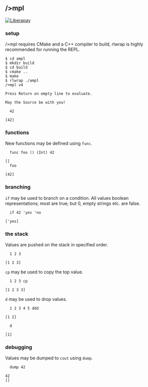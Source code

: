 ## />mpl

[![Liberapay](https://liberapay.com/assets/widgets/donate.svg)](https://liberapay.com/andreas7/donate)

### setup
/>mpl requires CMake and a C++ compiler to build, rlwrap is highly recommended for running the REPL.

```
$ cd ampl
$ mkdir build
$ cd build
$ cmake ..
$ make
$ rlwrap ./ampl
/>mpl v4

Press Return on empty line to evaluate.

May the Source be with you!

  42

[42]
```

### functions
New functions may be defined using `func`.

```
  func foo () (Int) 42

[]
  foo

[42]
```

### branching
`if` may be used to branch on a condition.
All values boolean representations; most are true; but 0, empty strings etc. are false.

```
  if 42 'yes 'no

['yes]
```

### the stack
Values are pushed on the stack in specified order.

```
  1 2 3
  
[1 2 3]
```

`cp` may be used to copy the top value.

```
  1 2 3 cp

[1 2 3 3]
```

`d` may be used to drop values.

```
  1 2 3 4 5 ddd

[1 2]

  d

[1]
```

### debugging
Values may be dumped to `cout` using `dump`.

```
  dump 42

42
[]
```
